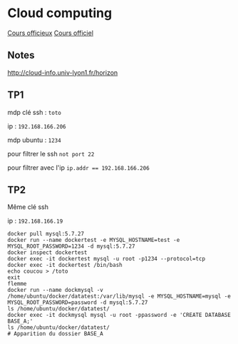 # Cloud computing

[Cours officieux](http://perso.univ-lyon1.fr/fabien.rico/site/cloud:2019:start)
[Cours officiel](http://perso.univ-lyon1.fr/jean-patrick.gelas/UE_Cloud_CCI/)

## Notes

<http://cloud-info.univ-lyon1.fr/horizon>

## TP1

mdp clé ssh : `toto`

ip : `192.168.166.206`

mdp ubuntu : `1234`

pour filtrer le ssh `not port 22`

pour filtrer avec l'ip `ip.addr == 192.168.166.206`

## TP2

Même clé ssh

ip : `192.168.166.19`

```shell
docker pull mysql:5.7.27
docker run --name dockertest -e MYSQL_HOSTNAME=test -e MYSQL_ROOT_PASSWORD=1234 -d mysql:5.7.27
docker inspect dockertest
docker exec -it dockertest mysql -u root -p1234 --protocol=tcp
docker exec -it dockertest /bin/bash
echo coucou > /toto
exit
flemme
docker run --name dockmysql -v /home/ubuntu/docker/datatest:/var/lib/mysql -e MYSQL_HOSTNAME=mysql -e MYSQL_ROOT_PASSWORD=password -d mysql:5.7.27
ls /home/ubuntu/docker/datatest/
docker exec -it dockmysql mysql -u root -ppassword -e 'CREATE DATABASE BASE_A;'
ls /home/ubuntu/docker/datatest/
# Apparition du dossier BASE_A
```
